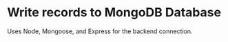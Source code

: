 <h1> Write records to MongoDB Database </h1>

Uses Node, Mongoose, and Express for the backend connection.

